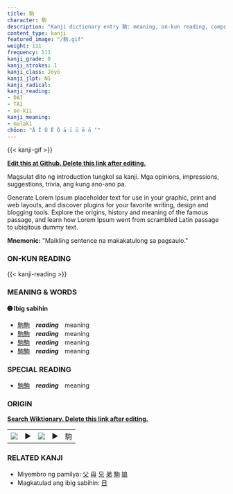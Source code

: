 ```yaml
---
title: 駒
character: 駒
description: "Kanji dictionary entry 駒: meaning, on-kun reading, compounds, origin, related kanji"
content_type: kanji
featured_image: "/駒.gif"
weight: 111
frequency: 111
kanji_grade: 0
kanji_strokes: 1
kanji_class: Jōyō
kanji_jlpt: N1
kanji_radical: 
kanji_reading: 
- DAI
- TAI
- oo-kii
kanji_meaning:
- malaki
chōon: "Ā Ī Ū Ē Ō ā ī ū ē ō ’"
---
```

[//]: # (Don't edit the line below. Kanji animated GIF code is automatically generated.)
{{< kanji-gif >}}

[//]: # (Edit below this line.)

**[Edit this at Github. Delete this link after editing.](https://github.com/tim0g/tim/tree/main/content/kanji/駒/index.md)**

Magsulat dito ng introduction tungkol sa kanji. Mga opinions, impressions, suggestions, trivia, ang kung ano-ano pa.

Generate Lorem Ipsum placeholder text for use in your graphic, print and web layouts, and discover plugins for your favorite writing, design and blogging tools. Explore the origins, history and meaning of the famous passage, and learn how Lorem Ipsum went from scrambled Latin passage to ubiqitous dummy text.
 
**Mnemonic:** "Maikling sentence na makakatulong sa pagsaulo."

### ON-KUN READING

[//]: # (Don't edit the line below. ON-KUN READING code is automatically generated.)
{{< kanji-reading >}}

### MEANING & WORDS

#### ➊ **Ibig sabihin**
  - [駒](../駒)[駒](../駒)　***reading***　meaning
  - [駒](../駒)[駒](../駒)　***reading***　meaning
  - [駒](../駒)[駒](../駒)　***reading***　meaning
  - [駒](../駒)[駒](../駒)　***reading***　meaning

### SPECIAL READING
  - [駒](../駒)[駒](../駒)　***reading***　meaning

### ORIGIN

**[Search Wiktionary. Delete this link after editing.](https://wiktionary.org/wiki/駒)**
<table class="kanji-table"><tr><td>
<img src="60px-駒-bronze.svg.png">
</td><td>▶</td><td>
<img src="60px-駒-oracle.svg.png">
</td><td>▶</td>
<td class="kanji-origin">駒</td>
</tr></table>

### RELATED KANJI
- Miyembro ng pamilya: [父](../父) [母](../母) [兄](../兄) [弟](../弟) [駒](../駒) [娘](../娘)
- Magkatulad ang ibig sabihin: [日](../日)
